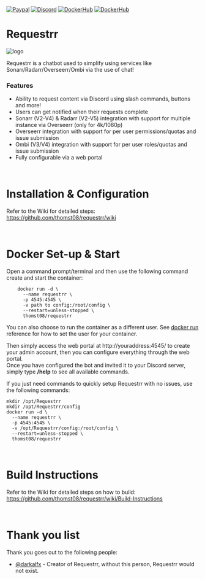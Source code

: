[![Paypal](https://img.shields.io/badge/Paypal-Donate-success?style=for-the-badge&logo=paypal)](https://www.paypal.com/donate/?business=QT2Y72ABMYJNG&no_recurring=0&currency_code=AUD) 
[![Discord](https://img.shields.io/discord/674782527139086350?color=7289DA&label=Discord&style=for-the-badge&logo=discord)](https://discord.gg/atjrUen5fJ)
[![DockerHub](https://img.shields.io/badge/Docker-Hub-%23099cec?style=for-the-badge&logo=docker)](https://hub.docker.com/r/thomst08/requestrr)
[![DockerHub](https://img.shields.io/badge/GitHub-Repo-lightgrey?style=for-the-badge&logo=github)](https://github.com/thomst08/requestrr/)


Requestrr 
=================

![logo](https://i.imgur.com/0UzLYvw.png)

Requestrr is a chatbot used to simplify using services like Sonarr/Radarr/Overseerr/Ombi via the use of chat!  

### Features

- Ability to request content via Discord using slash commands, buttons and more!
- Users can get notified when their requests complete
- Sonarr (V2-V4) & Radarr (V2-V5) integration with support for multiple instance via Overseerr (only for 4k/1080p)
- Overseerr integration with support for per user permissions/quotas and issue submission
- Ombi (V3/V4) integration with support for per user roles/quotas and issue submission
- Fully configurable via a web portal

<br />

Installation & Configuration
==================

Refer to the Wiki for detailed steps:
https://github.com/thomst08/requestrr/wiki

<br />

Docker Set-up & Start
==================

Open a command prompt/terminal and then use the following command create and start the container:

```
    docker run -d \
      --name requestrr \
      -p 4545:4545 \
      -v path to config:/root/config \
      --restart=unless-stopped \
      thomst08/requestrr
```

You can also choose to run the container as a different user. See [docker run](https://docs.docker.com/engine/reference/run/#user) reference for how to set the user for your container.

Then simply access the web portal at http://youraddress:4545/ to create your admin account, then you can configure everything through the web portal. <br />
Once you have configured the bot and invited it to your Discord server, simply type **/help** to see all available commands.

If you just need commands to quickly setup Requestrr with no issues, use the following commands:

```
mkdir /opt/Requestrr
mkdir /opt/Requestrr/config
docker run -d \
  --name requestrr \
  -p 4545:4545 \
  -v /opt/Requestrr/config:/root/config \
  --restart=unless-stopped \
  thomst08/requestrr
```

<br />

Build Instructions
==================

Refer to the Wiki for detailed steps on how to build:
https://github.com/thomst08/requestrr/wiki/Build-Instructions

<br>

Thank you list
==============

Thank you goes out to the following people:
- [@darkalfx]( https://github.com/darkalfx ) - Creator of Requestrr, without this person, Requestrr would not exist.
